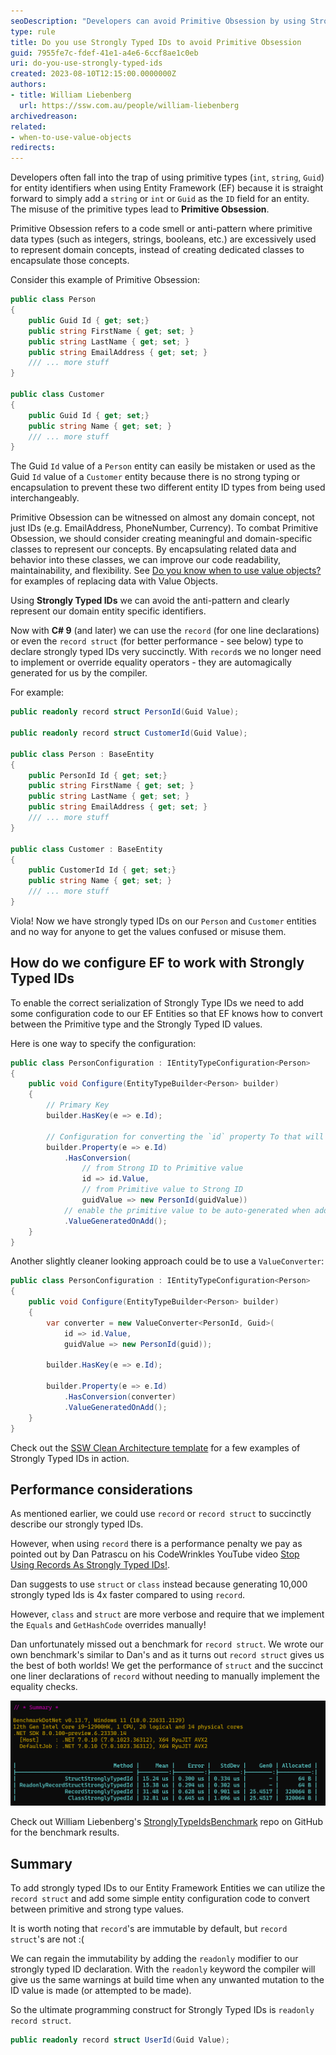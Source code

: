 ```yaml
---
seoDescription: "Developers can avoid Primitive Obsession by using Strongly Typed IDs, which provide a clear representation of domain entity identifiers."
type: rule
title: Do you use Strongly Typed IDs to avoid Primitive Obsession
guid: 7955fe7c-fdef-41e1-a4e6-6ccf8ae1c0eb
uri: do-you-use-strongly-typed-ids
created: 2023-08-10T12:15:00.0000000Z
authors:
- title: William Liebenberg
  url: https://ssw.com.au/people/william-liebenberg
archivedreason:
related: 
- when-to-use-value-objects
redirects:
---
```


Developers often fall into the trap of using primitive types (`int`, `string`, `Guid`) for entity identifiers when using Entity Framework (EF) because it is straight forward to simply add a `string` or `int` or `Guid` as the `ID` field for an entity. The misuse of the primitive types lead to **Primitive Obsession**.

Primitive Obsession refers to a code smell or anti-pattern where primitive data types (such as integers, strings, booleans, etc.) are excessively used to represent domain concepts, instead of creating dedicated classes to encapsulate those concepts.

<!--endintro-->

Consider this example of Primitive Obsession:

```cs
public class Person
{
    public Guid Id { get; set;}
    public string FirstName { get; set; }
    public string LastName { get; set; }
    public string EmailAddress { get; set; }
    /// ... more stuff
}

public class Customer
{
    public Guid Id { get; set;}
    public string Name { get; set; }
    /// ... more stuff
}
```

The Guid `Id` value of a `Person` entity can easily be mistaken or used as the Guid `Id` value of a `Customer` entity because there is no strong typing or encapsulation to prevent these two different entity ID types from being used interchangeably.

Primitive Obsession can be witnessed on almost any domain concept, not just IDs (e.g. EmailAddress, PhoneNumber, Currency). To combat Primitive Obsession, we should consider creating meaningful and domain-specific classes to represent our concepts. By encapsulating related data and behavior into these classes, we can improve our code readability, maintainability, and flexibility. See [Do you know when to use value objects?](/when-to-use-value-objects/) for examples of replacing data with Value Objects.

Using **Strongly Typed IDs** we can avoid the anti-pattern and clearly represent our domain entity specific identifiers.

Now with **C# 9** (and later) we can use the `record` (for one line declarations) or even the `record struct` (for better performance - see below) type to declare strongly typed IDs very succinctly. With `record`s we no longer need to implement or override equality operators - they are automagically generated for us by the compiler.

For example:

```cs
public readonly record struct PersonId(Guid Value);

public readonly record struct CustomerId(Guid Value);

public class Person : BaseEntity
{
    public PersonId Id { get; set;}
    public string FirstName { get; set; }
    public string LastName { get; set; }
    public string EmailAddress { get; set; }
    /// ... more stuff
}

public class Customer : BaseEntity
{
    public CustomerId Id { get; set;}
    public string Name { get; set; }
    /// ... more stuff
}
```

Viola! Now we have strongly typed IDs on our `Person` and `Customer` entities and no way for anyone to get the values confused or misuse them.

## How do we configure EF to work with Strongly Typed IDs

To enable the correct serialization of Strongly Type IDs we need to add some configuration code to our EF Entities so that EF knows how to convert between the Primitive type and the Strongly Typed ID values.

Here is one way to specify the configuration:

```cs
public class PersonConfiguration : IEntityTypeConfiguration<Person>
{
    public void Configure(EntityTypeBuilder<Person> builder)
    {
        // Primary Key
        builder.HasKey(e => e.Id);

        // Configuration for converting the `id` property To that will be stored in the database and From the primitive value (e.g. GUID, int, string) back into a strongly typed Id:
        builder.Property(e => e.Id)
            .HasConversion(
                // from Strong ID to Primitive value
                id => id.Value,
                // from Primitive value to Strong ID
                guidValue => new PersonId(guidValue))
            // enable the primitive value to be auto-generated when adding (SaveChanges) new entities to the database (only works from EF Core 7 onwards)
            .ValueGeneratedOnAdd();
    }
}
```

Another slightly cleaner looking approach could be to use a `ValueConverter`:

```cs
public class PersonConfiguration : IEntityTypeConfiguration<Person>
{
    public void Configure(EntityTypeBuilder<Person> builder)
    {
        var converter = new ValueConverter<PersonId, Guid>(
            id => id.Value, 
            guidValue => new PersonId(guid));

        builder.HasKey(e => e.Id);

        builder.Property(e => e.Id)
            .HasConversion(converter)
            .ValueGeneratedOnAdd();
    }
}
```

Check out the [SSW Clean Architecture template](https://github.com/SSWConsulting/SSW.CleanArchitecture/blob/main/src/Domain/TodoItems/TodoItem.cs) for a few examples of Strongly Typed IDs in action.

## Performance considerations

As mentioned earlier, we could use `record` or `record struct` to succinctly describe our strongly typed IDs.

However, when using `record` there is a performance penalty we pay as pointed out by Dan Patrascu on his CodeWrinkles YouTube video [Stop Using Records As Strongly Typed IDs!](https://www.youtube.com/watch?v=dJxVj6390hk).

Dan suggests to use `struct` or `class` instead because generating 10,000 strongly typed Ids is 4x faster compared to using `record`.

However, `class` and `struct` are more verbose and require that we implement the `Equals` and `GetHashCode` overrides manually!

Dan unfortunately missed out a benchmark for `record struct`. We wrote our own benchmark's similar to Dan's and as it turns out `record struct` gives us the best of both worlds! We get the performance of `struct` and the succinct one liner declarations of `record` without needing to manually implement the equality checks.

![Benchmark results of various StronglyTyped ID constructs](image.png)

Check out William Liebenberg's [StronglyTypeIdsBenchmark](https://github.com/william-liebenberg/StronglyTypedIdsBenchmarks) repo on GitHub for the benchmark results.

## Summary

To add strongly typed IDs to our Entity Framework Entities we can utilize the `record struct` and add some simple entity configuration code to convert between primitive and strong type values.

It is worth noting that `record`'s are immutable by default, but `record struct`'s are not :(

We can regain the immutability by adding the `readonly` modifier to our strongly typed ID declaration. With the `readonly` keyword the compiler will give us the same warnings at build time when any unwanted mutation to the ID value is made (or attempted to be made).

So the ultimate programming construct for Strongly Typed IDs is `readonly record struct`.

```cs
public readonly record struct UserId(Guid Value);
```
